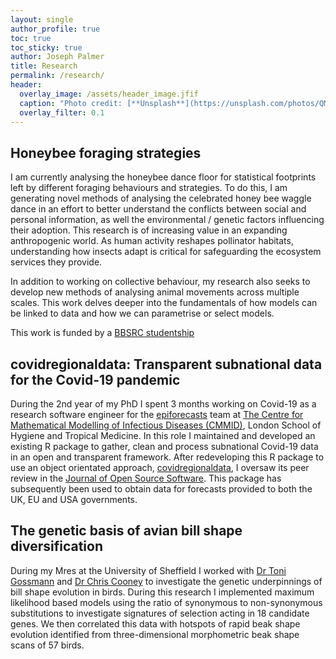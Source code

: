 ```yaml
---
layout: single
author_profile: true
toc: true
toc_sticky: true
author: Joseph Palmer
title: Research
permalink: /research/
header:
  overlay_image: /assets/header_image.jfif
  caption: "Photo credit: [**Unsplash**](https://unsplash.com/photos/QMDap1TAu0g)"
  overlay_filter: 0.1
---
```



## Honeybee foraging strategies

I am currently analysing the honeybee dance floor for statistical footprints left by different foraging behaviours and strategies. To do this, I am generating novel methods of analysing the celebrated honey bee waggle dance in an effort to better understand the conflicts between social and personal information, as well the environmental / genetic factors influencing their adoption. This research is of increasing value in an expanding anthropogenic world. As human activity reshapes pollinator habitats, understanding how insects adapt is critical for safeguarding the ecosystem services they provide.

In addition to working on collective behaviour, my research also seeks to develop new methods of analysing animal movements across multiple scales. This work delves deeper into the fundamentals of how models can be linked to data and how we can parametrise or select models.

This work is funded by a [BBSRC studentship](https://bbsrc.ukri.org/skills/investing-doctoral-training/dtp/)

## covidregionaldata: Transparent subnational data for the Covid-19 pandemic

During the 2nd year of my PhD I spent 3 months working on Covid-19 as a research software engineer for the [epiforecasts](https://epiforecasts.io/aboutus/) team at [The Centre for Mathematical Modelling of Infectious Diseases (CMMID)](https://www.lshtm.ac.uk/research/centres/centre-mathematical-modelling-infectious-diseases/covid-19), London School of Hygiene and Tropical Medicine. In this role I maintained and developed an existing R package to gather, clean and process subnational Covid-19 data in an open and transparent framework. After redeveloping this R package to use an object orientated approach, [covidregionaldata](https://github.com/epiforecasts/covidregionaldata), I oversaw its peer review in the [Journal of Open Source Software](https://joss.theoj.org/papers/10.21105/joss.03290). This package has subsequently been used to obtain data for forecasts provided to both the UK, EU and USA governments.

## The genetic basis of avian bill shape diversification

During my Mres at the University of Sheffield I worked with [Dr Toni Gossmann](https://www.sheffield.ac.uk/aps/staff-and-students/acadstaff/gossmann) and [Dr Chris Cooney](https://www.christophercooney.co.uk/) to investigate the genetic underpinnings of bill shape evolution in birds. During this research I implemented maximum likelihood based models using the ratio of synonymous to non-synonymous substitutions to investigate signatures of selection acting in 18 candidate genes. We then correlated this data with hotspots of rapid beak shape evolution identified from three-dimensional morphometric beak shape scans of 57 birds.